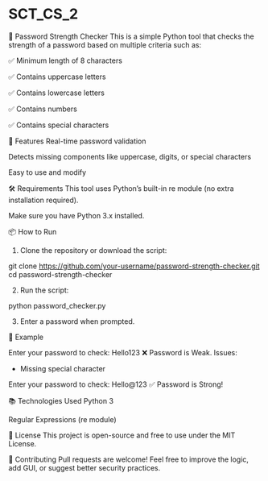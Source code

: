 # SCT_CS_2

🔐 Password Strength Checker
This is a simple Python tool that checks the strength of a password based on multiple criteria such as:

✅ Minimum length of 8 characters

✅ Contains uppercase letters

✅ Contains lowercase letters

✅ Contains numbers

✅ Contains special characters

🚀 Features
Real-time password validation

Detects missing components like uppercase, digits, or special characters

Easy to use and modify

🛠️ Requirements
This tool uses Python’s built-in re module (no extra installation required).

Make sure you have Python 3.x installed.

📦 How to Run
1. Clone the repository or download the script:

git clone https://github.com/your-username/password-strength-checker.git
cd password-strength-checker

2. Run the script:

python password_checker.py

3. Enter a password when prompted.

📄 Example

Enter your password to check: Hello123
❌ Password is Weak. Issues:
 - Missing special character

Enter your password to check: Hello@123
✅ Password is Strong!


📚 Technologies Used
Python 3

Regular Expressions (re module)

📌 License
This project is open-source and free to use under the MIT License.

🤝 Contributing
Pull requests are welcome! Feel free to improve the logic, add GUI, or suggest better security practices.

